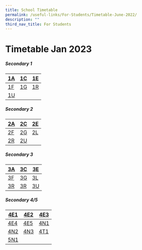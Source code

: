 ```yaml
---
title: School Timetable
permalink: /useful-links/For-Students/Timetable-June-2022/
description: ""
third_nav_title: For Students
---
```

Timetable Jan 2023
===================

##### **Secondary 1**


| [1A](/files/Timetable%202023/1A.pdf) | [1C](/files/Timetable%202023/1C.pdf) | [1E](/files/Timetable%202023/1E.pdf) |
| -------- | -------- | -------- |
| [1F](/files/Timetable%202023/1F.pdf)    | [1G](/files/Timetable%202023/1G.pdf)     | [1R](/files/Timetable%202023/1R.pdf)   |
| [1U](/files/Timetable%202023/1U.pdf)     |     |      |


##### **Secondary 2**

| [2A](/files/Timetable%202023/2A.pdf) | [2C](/files/Timetable%202023/2C.pdf) | [2E](/files/Timetable%202023/2E.pdf) |
| -------- | -------- | -------- |
| [2F](/files/Timetable%202023/2F.pdf)    | [2G](/files/Timetable%202023/2G.pdf)     | [2L](/files/Timetable%202023/2L.pdf)   |
| [2R](/files/Timetable%202023/2R.pdf)     | [2U](/files/Timetable%202023/2U.pdf)      |      |

##### **Secondary 3**

| [3A](/files/Timetable%202023/3A.pdf) | [3C](/files/Timetable%202023/3C.pdf) | [3E](/files/Timetable%202023/3E.pdf) |
| -------- | -------- | -------- |
| [3F](/files/Timetable%202023/3F.pdf)    | [3G](/files/Timetable%202023/3G.pdf)     | [3L](/files/Timetable%202023/3L.pdf)   |
| [3R](/files/Timetable%202023/3R.pdf)     | [3R](/files/Timetable%202023/2R.pdf)      |   [3U](/files/Timetable%202023/3U.pdf)     |


##### **Secondary 4/5**

| [4E1](/files/Timetable%202023/4E1.pdf) | [4E2](/files/Timetable%202023/4E2.pdf) | [4E3](/files/Timetable%202023/4E3.pdf) |
| -------- | -------- | -------- |
| [4E4](/files/Timetable%202023/4E4.pdf)    | [4E5](/files/Timetable%202023/4E5.pdf)     | [4N1](/files/Timetable%202023/4N1.pdf)   |
| [4N2](/files/Timetable%202023/4N2.pdf)     | [4N3](/files/Timetable%202023/4N3.pdf)      |   [4T1](/files/Timetable%202023/4T1.pdf)     |
| [5N1](/files/Timetable%202023/5N1.pdf)     |      |        |
